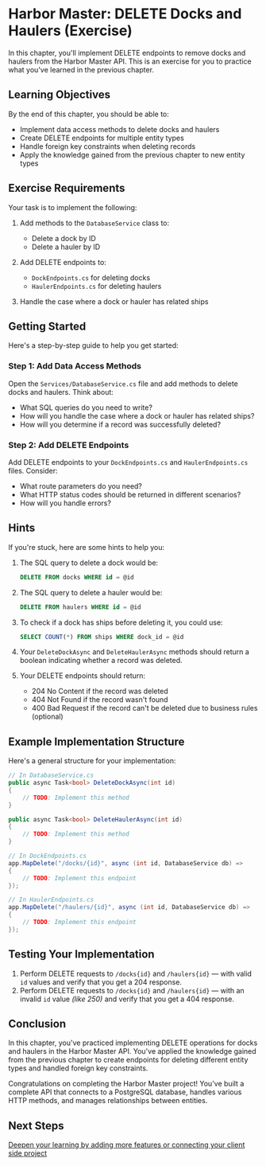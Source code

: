 # Harbor Master: DELETE Docks and Haulers (Exercise)

In this chapter, you'll implement DELETE endpoints to remove docks and haulers from the Harbor Master API. This is an exercise for you to practice what you've learned in the previous chapter.

## Learning Objectives

By the end of this chapter, you should be able to:
- Implement data access methods to delete docks and haulers
- Create DELETE endpoints for multiple entity types
- Handle foreign key constraints when deleting records
- Apply the knowledge gained from the previous chapter to new entity types

## Exercise Requirements

Your task is to implement the following:

1. Add methods to the `DatabaseService` class to:
   - Delete a dock by ID
   - Delete a hauler by ID

2. Add DELETE endpoints to:
   - `DockEndpoints.cs` for deleting docks
   - `HaulerEndpoints.cs` for deleting haulers

3. Handle the case where a dock or hauler has related ships

## Getting Started

Here's a step-by-step guide to help you get started:

### Step 1: Add Data Access Methods

Open the `Services/DatabaseService.cs` file and add methods to delete docks and haulers. Think about:

- What SQL queries do you need to write?
- How will you handle the case where a dock or hauler has related ships?
- How will you determine if a record was successfully deleted?

### Step 2: Add DELETE Endpoints

Add DELETE endpoints to your `DockEndpoints.cs` and `HaulerEndpoints.cs` files. Consider:

- What route parameters do you need?
- What HTTP status codes should be returned in different scenarios?
- How will you handle errors?

## Hints

If you're stuck, here are some hints to help you:

1. The SQL query to delete a dock would be:
   ```sql
   DELETE FROM docks WHERE id = @id
   ```

2. The SQL query to delete a hauler would be:
   ```sql
   DELETE FROM haulers WHERE id = @id
   ```

3. To check if a dock has ships before deleting it, you could use:
   ```sql
   SELECT COUNT(*) FROM ships WHERE dock_id = @id
   ```

4. Your `DeleteDockAsync` and `DeleteHaulerAsync` methods should return a boolean indicating whether a record was deleted.

5. Your DELETE endpoints should return:
   - 204 No Content if the record was deleted
   - 404 Not Found if the record wasn't found
   - 400 Bad Request if the record can't be deleted due to business rules (optional)

## Example Implementation Structure

Here's a general structure for your implementation:

```csharp
// In DatabaseService.cs
public async Task<bool> DeleteDockAsync(int id)
{
    // TODO: Implement this method
}

public async Task<bool> DeleteHaulerAsync(int id)
{
    // TODO: Implement this method
}

// In DockEndpoints.cs
app.MapDelete("/docks/{id}", async (int id, DatabaseService db) =>
{
    // TODO: Implement this endpoint
});

// In HaulerEndpoints.cs
app.MapDelete("/haulers/{id}", async (int id, DatabaseService db) =>
{
    // TODO: Implement this endpoint
});
```

## Testing Your Implementation

1. Perform DELETE requests to `/docks{id}` and `/haulers{id}` — with valid `id` values and verify that you get a 204 response.
2. Perform DELETE requests to `/docks{id}` and `/haulers{id}` — with an invalid `id` value _(like 250)_ and verify that you get a 404 response.

## Conclusion

In this chapter, you've practiced implementing DELETE operations for docks and haulers in the Harbor Master API. You've applied the knowledge gained from the previous chapter to create endpoints for deleting different entity types and handled foreign key constraints.

Congratulations on completing the Harbor Master project! You've built a complete API that connects to a PostgreSQL database, handles various HTTP methods, and manages relationships between entities.

## Next Steps

[Deepen your learning by adding more features or connecting your client side project](./llm-guided-tasks.md)